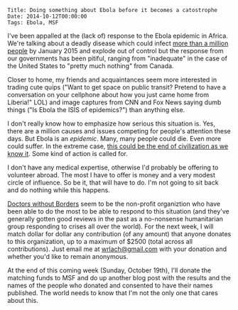     Title: Doing something about Ebola before it becomes a catostrophe
    Date: 2014-10-12T00:00:00
    Tags: Ebola, MSF

I've been appalled at the (lack of) response to the Ebola epidemic in Africa. We're talking about a deadly disease which could infect [more than a million people][1] by January 2015 and explode out of control but the response from our governments has been pitiful, ranging from "inadequate" in the case of the United States to "pretty much nothing" from Canada.

Closer to home, my friends and acquaintances seem more interested in trading cute quips ("Want to get space on public transit? Pretend to have a conversation on your cellphone about how you just came home from Liberia!" LOL) and image captures from CNN and Fox News saying dumb things ("Is Ebola the ISIS of epidemics?") than anything else.

I don't really know how to emphasize how serious this situation is. Yes, there are a million causes and issues competing for people's attention these days. But Ebola is an _epidemic_. Many, many people could die. Even more could suffer. In the extreme case, [this could be the end of civilization as we know it][2]. Some kind of action is called for.

I don't have any medical expertise, otherwise I'd probably be offering to volunteer abroad. The most I have to offer is money and a very modest circle of influence. So be it, that will have to do. I'm not going to sit back and do nothing while this happens.

[Doctors without Borders][3] seem to be the non-profit organiztion who have been able to do the most to be able to respond to this situation (and they've generally gotten good reviews in the past as a no-nonsense humanitarian group responding to crises all over the world). For the next week, I will match dollar for dollar any contribution (of any amount) that anyone donates to this organization, up to a maximum of $2500 (total across all contributions). Just email me at <wrlach@gmail.com> with your donation and whether you'd like to remain anonymous.

At the end of this coming week (Sunday, October 19th), I'll donate the matching funds to MSF and do up another blog post with the results and the names of the people who donated and consented to have their names published. The world needs to know that I'm not the only one that cares about this.

[1]: http://www.nytimes.com/2014/09/24/health/ebola-cases-could-reach-14-million-in-4-months-cdc-estimates.html
[2]: http://cluborlov.blogspot.ca/2014/10/ebola-and-five-stages-of-collapse.html
[3]: http://msf.ca
